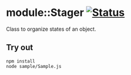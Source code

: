 
# module::Stager [![Status](https://github.com/Wandalen/wStager/workflows/Test/badge.svg)](https://github.com/Wandalen/wStager}/actions?query=workflow%3ATest) 

Class to organize states of an object.

## Try out
```
npm install
node sample/Sample.js
```





































